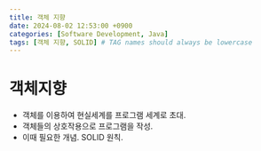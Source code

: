 ```yaml
---
title: 객체 지향
date: 2024-08-02 12:53:00 +0900
categories: [Software Development, Java]
tags: [객체 지향, SOLID] # TAG names should always be lowercase
---
```


# 객체지향

- 객체를 이용하여 현실세계를 프로그램 세계로 초대.
- 객체들의 상호작용으로 프로그램을 작성.
- 이때 필요한 개념. SOLID 원칙.
